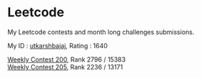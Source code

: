 # Leetcode
My Leetcode contests and month long challenges submissions. 

My ID : <a href="https://leetcode.com/utkarshbajaj">utkarshbajaj</a>, Rating : 1640

<a href="https://leetcode.com/contest/weekly-contest-200">Weekly Contest 200</a>, Rank 2796 / 15383
<br>
<a href = "https://leetcode.com/contest/weekly-contest-205">Weekly Contest 205</a>, Rank 2236 / 13171
